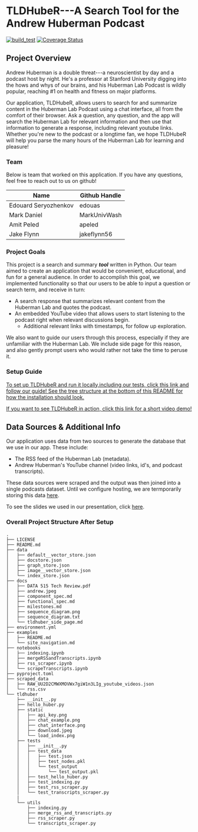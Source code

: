 # TLDHubeR---A Search Tool for the Andrew Huberman Podcast
[![build_test](https://github.com/apeled/TLDhubeR/actions/workflows/python-package-conda.yml/badge.svg)](https://github.com/apeled/TLDhubeR/actions/workflows/python-package-conda.yml)
[![Coverage Status](https://coveralls.io/repos/github/apeled/TLDhubeR/badge.svg?branch=main)](https://coveralls.io/github/apeled/TLDhubeR?branch=main)

## Project Overview

Andrew Huberman is a double threat---a neuroscientist by day and a podcast host by night. He's a professor at Stanford University digging into the hows and whys of our brains, and his Huberman Lab Podcast is wildly popular, reaching #1 on health and fitness on major platforms.

Our application, TLDHubeR,  allows users to search for and summarize content in the Huberman Lab Podcast using a chat interface, all from the comfort of their browser. Ask a question, any question, and the app will search the Huberman Lab for relevant information and then use that information to generate a response, including relevant youtube links. Whether you're new to the podcast or a longtime fan, we hope TLDHubeR will help you parse the many hours of the Huberman Lab for learning and pleasure!

### Team 

Below is team that worked on this application. If you have any questions, feel free to reach out to us on github!

| Name | Github Handle | 
|---|---|
| Edouard Seryozhenkov| edouas  | 
| Mark Daniel | MarkUnivWash | 
| Amit Peled | apeled | 
| Jake Flynn | jakeflynn56 | 


### Project Goals

This project is a search and summary ***tool*** written in Python. Our team aimed to create an application that would be convenient, educational, and fun for a general audience. In order to accomplish this goal, we implemented functionality so that our users to be able to input a question or search term, and receive in turn:

- A search response that summarizes relevant content from the Huberman Lab and quotes the podcast.
- An embedded YouTube video that allows users to start listening to the podcast right when relevant discussions begin.
  - Additional relevant links with timestamps, for follow up exploration.

We also want to guide our users through this process, especially if they are unfamiliar with the Huberman Lab. We include side page for this reason, and also gently prompt users who would rather not take the time to peruse it.

### Setup Guide

[To set up TLDHubeR and run it locally,including our tests, click this link and follow our guide! See the tree structure at the bottom of this README for how the installation should look.](examples/README.md)

[If you want to see TLDHubeR in action, click this link for a short video demo!](https://drive.google.com/file/d/1fiSpdIgGcz334ju89eA-xbq1F2fx2haV/view?usp=sharing)

## Data Sources & Additional Info

Our application uses data from two sources to generate the database that we use in our app. These include:
- The RSS feed of the Huberman Lab (metadata).
- Andrew Huberman's YouTube channel (video links, id's, and podcast transcripts).

These data sources were scraped and the output was then joined into a single podcasts dataset. Until we configure hosting, we are termporarily storing this data [here](https://drive.google.com/drive/folders/1-DpJ9uRG-6wK9yiYZPyIj181-QSbK0_l?usp=sharing).

To see the slides we used in our presentation, click [here](docs/Presentation.pdf).

### Overall Project Structure After Setup

```{bash}
.
├── LICENSE
├── README.md
├── data
│   ├── default__vector_store.json
│   ├── docstore.json
│   ├── graph_store.json
│   ├── image__vector_store.json
│   └── index_store.json
├── docs
│   ├── DATA 515 Tech Review.pdf
│   ├── andrew.jpeg
│   ├── component_spec.md
│   ├── functional_spec.md
│   ├── milestones.md
│   ├── sequence_diagram.png
│   ├── sequence_diagram.txt
│   └── tldhuber_side_page.md
├── environment.yml
├── examples
│   ├── README.md
│   └── site_navigation.md
├── notebooks
│   ├── indexing.ipynb
│   ├── mergeRSSandTranscripts.ipynb
│   ├── rss_scraper.ipynb
│   └── scrapeTranscripts.ipynb
├── pyproject.toml
├── scraped_data
│   ├── RAW_UU2D2CMWXMOVWx7giW1n3LIg_youtube_videos.json
│   └── rss.csv
└── tldhuber
    ├── __init__.py
    ├── hello_huber.py
    ├── static
    │   ├── api_key.png
    │   ├── chat_example.png
    │   ├── chat_interface.png
    │   ├── download.jpeg
    │   └── load_index.png
    ├── tests
    │   ├── __init__.py
    │   ├── test_data
    │   │   ├── test.json
    │   │   ├── test_nodes.pkl
    │   │   └── test_output
    │   │       └── test_output.pkl
    │   ├── test_hello_huber.py
    │   ├── test_indexing.py
    │   ├── test_rss_scraper.py
    │   └── test_transcripts_scraper.py
    |
    └── utils
        ├── indexing.py
        ├── merge_rss_and_transcripts.py
        ├── rss_scraper.py
        └── transcripts_scraper.py
```
